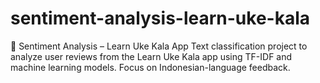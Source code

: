 # sentiment-analysis-learn-uke-kala
🎵 Sentiment Analysis – Learn Uke Kala App Text classification project to analyze user reviews from the Learn Uke Kala app using TF-IDF and machine learning models. Focus on Indonesian-language feedback.

